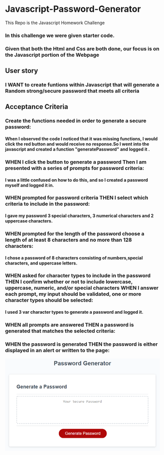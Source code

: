 # Javascript-Password-Generator
This Repo is the Javascript Homework Challenge 
 
### In this challenge we were given starter code.
### Given that both the Html and Css are both done, our focus is on the Javascript portion of the Webpage


## User story
### I WANT to create funtions within Javascript that will generate a Random strong/secure password that meets all criteria


## Acceptance Criteria
### Create the functions needed in order to generate a secure password:

 #### When I observed the code I noticed that it was missing functions, I would click the red button and would receive no response.So I went into the javascript and created a function "generatePassword" and logged it .

### WHEN I click the button to generate a password Then I am presented with a series of prompts for password criteria:

#### I was a little confused on how to do this, and so I created a password myself and logged it in.

### WHEN prompted for password criteria THEN I select which criteria to include in the password:

#### I gave my password 3 special characters, 3 numerical characters and 2 uppercase characters.

### WHEN prompted for the length of the password choose a length of at least 8 characters and no more than 128 characters:

#### I chose a password of 8 characters consisting of numbers,special characters, and uppercase letters.

### WHEN asked for character types to include in the password THEN I confirm whether or not to include lowercase, uppercase, numeric, and/or special characters WHEN I answer each prompt, my input should be validated, one or more character types should be selected:

#### I used 3 var character types to generate a password and logged it.

### WHEN all prompts are answered THEN a password is generated that matches the selected criteria:

####

### WHEN the password is generated THEN the password is either displayed in an alert or written to the page:




<img src =./assets/03-javascript-homework-demo.png alt=""></img>
